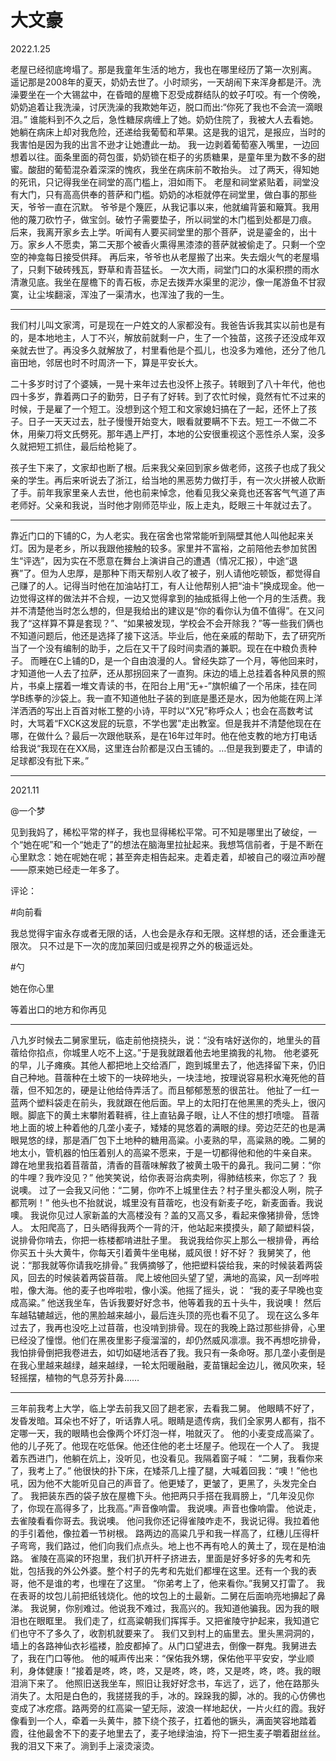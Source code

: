 # 大文豪

2022.1.25

老屋已经彻底垮塌了。那是我童年生活的地方，我也在哪里经历了第一次别离。
遥记那是2008年的夏天，奶奶去世了。小时顽劣，一天胡闹下来浑身都是汗。洗澡要坐在一个大锡盆中，在昏暗的屋檐下忍受成群结队的蚊子叮咬。有一个傍晚，奶奶追着让我洗澡，讨厌洗澡的我欺她年迈，脱口而出:“你死了我也不会流一滴眼泪。”
谁能料到不久之后，急性糖尿病缠上了她。奶奶住院了，我被大人去看她。她躺在病床上却对我危险，还递给我葡萄和苹果。这是我的诅咒，是报应，当时的我害怕是因为我的出言不逊才让她遭此一劫。
我一边剥着葡萄塞入嘴里，一边回想着以往。面条里面的荷包蛋，奶奶锁在柜子的劣质糖果，是童年里为数不多的甜蜜。酸甜的葡萄混杂着深深的愧疚，我坐在病床前不敢抬头。
过了两天，得知她的死讯，只记得我坐在祠堂的高门槛上，泪如雨下。
老屋和祠堂紧贴着，祠堂没有大门，只有高高供奉的菩萨和门槛。奶奶的冰柜就停在祠堂里，做白事的那些天，爷爷一直在沉默。
爷爷是个篾匠，从我记事以来，他就编背篓和簸箕。我用他的蔑刀砍竹子，做宝剑。破竹子需要垫子，所以祠堂的木门槛到处都是刀痕。
后来，我离开家乡去上学。听闻有人要买祠堂里的那个菩萨，说是鎏金的，出十万。家乡人不愿卖，第二天那个被香火熏得黑漆漆的菩萨就被偷走了。只剩一个空空的神龛每日接受供拜。
再后来，爷爷也从老屋搬了出来。失去烟火气的老屋塌了，只剩下破砖残瓦，野草和青苔猛长。
一次大雨，祠堂门口的水渠积攒的雨水清澈见底。我坐在屋檐下的青石板，赤足去拨弄水渠里的泥沙，像一尾游鱼不甘寂寞，让尘埃翻滚，浑浊了一渠清水，也浑浊了我的一生。

---



我们村儿叫文家湾，可是现在一户姓文的人家都没有。我爸告诉我其实以前也是有的，是本地地主，人丁不兴，解放前就剩一户，生了一个独苗，这孩子还没成年双亲就去世了。再没多久就解放了，村里看他是个孤儿，也没多为难他，还分了他几亩田地，邻居也时不时周济一下，算是平安长大。

二十多岁时讨了个婆姨，一晃十来年过去也没怀上孩子。转眼到了八十年代，他也四十多岁，靠着两口子的勤劳，日子有了好转。到了农忙时候，竟然有忙不过来的时候，于是雇了一个短工。没想到这个短工和文家媳妇搞在了一起，还怀上了孩子。日子一天天过去，肚子慢慢开始变大，眼看就要瞒不下去。短工一不做二不休，用柴刀将文氏劈死。那年遇上严打，本地的公安很重视这个恶性杀人案，没多久就把短工抓住，最后给枪毙了。

孩子生下来了，文家却也断了根。后来我父亲回到家乡做老师，这孩子也成了我父亲的学生。再后来听说去了浙江，给当地的黑恶势力做打手，有一次火拼被人砍断了手。前年我家里亲人去世，他也前来悼念，他看见我父亲竟也还客客气气道了声老师好。父亲和我说，当时他才刚师范毕业，阪上走丸，眨眼三十年就过去了。

---



靠近门口的下铺的C，为人老实。我在宿舍也常常能听到隔壁其他人叫他起来关灯。因为是老乡，所以我跟他接触的较多。家里并不富裕，之前陪他去参加贫困生“评选”，因为实在不愿意在舞台上演讲自己的遭遇（情况汇报），中途“退赛”了。但为人忠厚，是那种下雨天帮别人收了被子，别人请他吃顿饭，都觉得自己赚了的人。记得当时他在加油站打工，有人让他帮别人把“油卡”换成现金。他一边觉得这样的做法并不合规，一边又觉得拿到的抽成抵得上他一个月的生活费。我并不清楚他当时怎么想的，但是我给出的建议是“你的看你认为值不值得”。在又问我了“这样算不算是套现？”、“如果被发现，学校会不会开除我？”等一些我们俩也不知道问题后，他还是选择了接下这活。毕业后，他在亲戚的帮助下，去了研究所当了一个没有编制的助手，之后在又干了段时间卖酒的兼职。现在在中粮负责种子。
而睡在C上铺的D，是一个自由浪漫的人。曾经失踪了一个月，等他回来时，才知道他一人去了拉萨，还从那拐回来了一直狗。床边的墙上总挂着各种风景的照片，书桌上摆着一堆文青读的书，在阳台上用“无+-”旗帜编了一个吊床，挂在同学B练拳的沙袋上。我一直不知道他肚子装的到底是墨还是水，因为他能在网上洋洋洒洒的写出上百首对帐工整的小诗，平时以“X兄”称呼众人；也会在高数考试时，大骂着“FXCK这发屁的玩意，不学也罢”走出教室。但是我并不清楚他现在在哪，在做什么？最后一次跟他联系，是在16年过年时。他在他支教的地方打电话给我说“我现在在XX局，这里连台阶都是汉白玉铺的。…但是我到要走了，申请的足球都没有批下来。”

---



2021.11

@一个梦

见到我妈了，稀松平常的样子，我也显得稀松平常。可不知是哪里出了破绽，一个“她在呢”和一个“她走了”的想法在脑海里拉扯起来。我想笃信前者，于是不断在心里默念：她在呢她在呢；甚至奔走相告起来。走着走着，却被自己的啜泣声吵醒——原来她已经走一年多了。

评论：

#向前看

我总觉得宇宙永存或者无限的话，人也会是永存和无限。这样想的话，还会重逢无限次。
只不过是下一次的庞加莱回归或是视界之外的极遥远处。

#勺

她在你心里

等着出口的地方和你再见

---

八九岁时候去二舅家里玩，临走前他挠挠头，说：“没有啥好送你的，地里头的苜蓿给你掐点，你城里人吃不上这。”于是我就跟着他去地里摘我的礼物。
他老婆死的早，儿子瘫痪。其他人都把地上交给酒厂，跑到城里去了，他选择留下来，仍旧自己种地。苜蓿种在土坡下的一块碎地头，一块洼地，按理说容易积水淹死他的苜蓿，但不知怎的，硬是让他给侍弄活了。而且郁郁葱葱的很茁壮。
他扯了一红一蓝两个塑料袋走在前头，我就跟在他后面。早上的太阳打在他黑黑的秃头上，很闪眼。脚底下的黄土末攀附着鞋裤，往上直钻鼻子眼，让人不住的想打喷嚏。
苜蓿地上面的坡上种着他的几垄小麦子，矮矮的晃悠着的满眼的绿。旁边茫茫的也是满眼晃悠的绿，那是酒厂包下土地种的糖用高粱。小麦熟的早，高粱熟的晚。二舅的地太小，管机器的怕压着别人的高粱不愿来，于是一切都得他和他的牛亲自来。
蹲在地里我掐着苜蓿苗，清香的苜蓿味解救了被黄土吸干的鼻孔。我问二舅：“你的牛哩？我咋没见？”
他笑笑说，给你表哥治病卖咧，得肺结核来，你忘了？
我说噢。
过了一会我又问他：“二舅，你咋不上城里住去？村子里头都没人咧，院子都荒咧！”
他头也不抬就说，城里没有苜蓿吃，也没有新麦子吃，新麦面香。我说噢。
我说你见过人家新盖的大高楼没有？盖的又高又多，看起来像猪排骨，恁馋人。
太阳爬高了，日头晒得我两个一背的汗，他站起来摸摸头，颠了颠塑料袋，说排骨你啃去，你把一栋楼都啃进肚子里。
我说我给你买上那么一根排骨，再给你买五十头大黄牛，你每天引着黄牛坐电梯，威风很！好不好？
我舅笑了，他说：“那我就等你请我吃排骨。”
我俩摘够了，他把塑料袋给我，来的时候装着两袋风，回去的时候装着两袋苜蓿。
爬上坡他回头望了望，满地的高粱，风一刮哗啦啦，像大海。他的麦子也哗啦啦，像小溪。他摇了摇头，说：
“我的麦子早晚也变成高粱。”
他送我坐车，告诉我要好好念书，他等着我的五十头牛，我说噢！
然后车越轱辘越远，他的黑脸越来越小，最后连头顶的亮也看不见了。
现在这么多年过去了，我再也没吃上过苜蓿，也没啃到排骨。现在的我晚上路过那些排骨，心里已经没了憧憬。他们在黑夜里影子瘦溜溜的，却仍然威风凛凛。我不再想吃排骨，我怕排骨倒把我卷进去，如切如磋地活吞了我。我只有一条命呀。那几垄小麦倒是
在我心里越来越绿，越来越绿，一轮太阳暖融融，麦苗镶起金边儿，微风吹来，轻轻摇摆，植物的气息芬芳扑鼻……

----

三年前我考上大学，临上学去前我又回了趟老家，去看我二舅。
他眼睛不好了，发昏发暗。耳朵也不好了，听话靠人吼。眼睛是遗传病，我们全家男人都有，指不定哪一天，我的眼睛也会像两个坏灯泡一样，啪就灭了。
他的小麦变成高粱了。他的儿子死了。他现在吃低保。他还住他的老土坯屋子。他现在一个人了。
我提着东西进门，他躺在炕上，没听见，也没看见。我隔着窗子喊：
“二舅，我看你来了，我考上了。”
他很快的扑下床，在矮茶几上撞了腿，大喊着回我：“噢！”他也吼，因为他不大能听见自己的声音了。他更矮了，更皱了，更黑了，头发完全白了。
我把装东西的袋子放在屋檐下头。他把两只手搭在我肩膀上，“几年没见你了，你现在高得多了，比我高。”声音像响雷。
我说噢。声音也像响雷。
他说走，去雀陵看看你哥去。我说噢。
他问我你还记得雀陵咋走不，我说记得。我拉着他的手引着他，像拉着一节树根。
路两边的高粱几乎和我一样高了，红穗儿压得杆子弯弯，我们路过，他们向我们点点头。地上也不再有呛人的黄土了，现在是柏油路。
雀陵在高粱的环抱里，我们扒开杆子挤进去，里面是好多好多的先考和先妣，包括我的外公外婆。整个村子的先考和先妣们都埋在这里。还有一个我的表哥，他不是谁的考，也埋在了这里。
“你弟考上了，他来看你。”我舅又打雷了。
我在表哥的坟包儿前把纸钱烧化。他的坟包上的土最新。二舅在后面响亮地擤起了鼻涕。
我说舅，你别难过。他说我不难过，我高兴的。我知道他骗我。因为我的眼泪也在眼眶里。
我们走了，红高粱朝我们挥挥手。又把雀陵守护起来，我知道它们也守不了多久了，收割机就要来了。
我们又到村上的庙里去。里头黑洞洞的，墙上的各路神仙衣衫褴褛，脸皮都掉了。从门口望进去，倒像一群鬼。我舅进去了，我在门口等他。
他的喊声传出来：“保佑我外甥，保佑他平平安安，学业顺利，身体健康！”接着是咚，咚，咚，又是咚，咚，咚，又是咚，咚，咚。我的眼泪淌下来了。
他照旧送我坐车，照旧让我好好念书，车远了，远了，他在路那头消失了。太阳是白色的，我搓搓我的手，冰的。跺跺我的脚，冰的。我的心仿佛也变成了冰疙瘩。路两旁的红高粱一望无际，波浪一样地起伏，一片火红的霞。我好像看到一个人，牵着一头黄牛，膝下绕个孩子，扛着他的镢头，满面笑容地踏着霞，往他最舍不下的麦子地里去了，麦子地绿油油，捋下一把生麦子嚼着甜丝丝。我的泪又下来了。淌到手上滚烫滚烫。